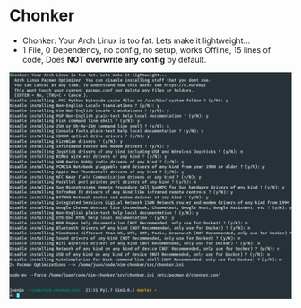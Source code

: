 # Chonker

- Chonker: Your Arch Linux is too fat. Lets make it lightweight...
- 1 File, 0 Dependency, no config, no setup, works Offline, 15 lines of code, Does **NOT overwrite any config** by default.

![](temp.png)
